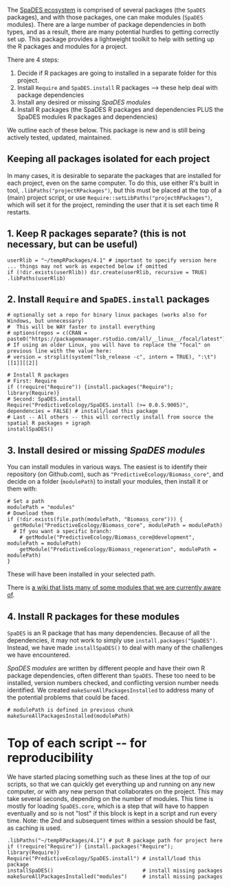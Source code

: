 The [SpaDES ecosystem](https://spades.predictiveecology.org) is comprised of several packages (the `SpaDES` packages), and with those packages, one can make modules (`SpaDES` modules). There are a large number of package dependencies in both types, and as a result, there are many potential hurdles to getting correctly set up. This package provides a lightweight toolkit to help with setting up the R packages and modules for a project.

There are 4 steps:

1. Decide if R packages are going to installed in a separate folder for this project.
2. Install `Require` and `SpaDES.install` R packages --> these help deal with package dependencies
3. Install any desired or missing *SpaDES modules*
4. Install R packages (the SpaDES R packages and dependencies PLUS the SpaDES modules R packages and dependencies)

We outline each of these below. This package is new and is still being actively tested, updated, maintained.

## Keeping all packages isolated for each project

In many cases, it is desirable to separate the packages that are installed for each project, even on the same computer. 
To do this, use either R's built in tool, `.libPaths("projectRPackages")`, but this must be placed at the top of a (main) project script, or use `Require::setLibPaths("projectRPackages")`, which will set it for the project, reminding the user that it is set each time R restarts.

## 1. Keep R packages separate? (this is not necessary, but can be useful) 

```
userRlib = "~/tempRPackages/4.1" # important to specify version here ... things may not work as expected below if omitted
if (!dir.exists(userRlib)) dir.create(userRlib, recursive = TRUE)
.libPaths(userRlib)
```

## 2. Install `Require` and `SpaDES.install` packages

```
# optionally set a repo for binary linux packages (works also for Windows, but unnecessary)
#  This will be WAY faster to install everything
# options(repos = c(CRAN = paste0("https://packagemanager.rstudio.com/all/__linux__/focal/latest")))
# If using an older Linux, you will have to replace the "focal" on previous line with the value here:
# version = strsplit(system("lsb_release -c", intern = TRUE), ":\t")[[1]][[2]]

# Install R packages 
# First: Require 
if (!require("Require")) {install.packages("Require"); library(Require)}
# Second: SpaDES.install
Require("PredictiveEcology/SpaDES.install (>= 0.0.5.9005)", dependencies = FALSE) # install/load this package
# Last -- All others -- this will correctly install from source the spatial R packages + igraph
installSpaDES()
```


## 3. Install desired or missing *SpaDES modules*

You can install modules in various ways. The easiest is to identify their repository (on Github.com), such as `"PredictiveEcology/Biomass_core"`, and decide on a folder (`modulePath`) to install your modules, then install it or them with:


```
# Set a path
modulePath = "modules"
# Download them
if (!dir.exists(file.path(modulePath, "Biomass_core"))) {
  getModule("PredictiveEcology/Biomass_core", modulePath = modulePath) 
  # If you want a specific branch:
	# getModule("PredictiveEcology/Biomass_core@development", modulePath = modulePath) 
	getModule("PredictiveEcology/Biomass_regeneration", modulePath = modulePath)
}
```

These will have been installed in your selected path. 

There is [a wiki that lists many of some modules that we are currently aware of](https://github.com/PredictiveEcology/SpaDES-modules/wiki/Current-modules-in-development).


## 4. Install R packages for these modules


`SpaDES` is an R package that has many dependencies. Because of all the dependencies, it may not work to simply use `install.packages("SpaDES")`. Instead, we have made `installSpaDES()` to deal with many of the challenges we have encountered.

*SpaDES modules* are written by different people and have their own R package dependencies, often different than `SpaDES`. These too need to be installed, version numbers checked, and conflicting version number needs identified. We created `makeSureAllPackagesInstalled` to address many of the potential problems that could be faced.

```
# modulePath is defined in previous chunk
makeSureAllPackagesInstalled(modulePath)
```




# Top of each script -- for reproducibility

We have started placing something such as these lines at the top of our scripts, so that we can quickly get everything up and running on any new computer, or with any new person that collaborates on the project. This may take several seconds, depending on the number of modules. This time is mostly for loading `SpaDES.core`, which is a step that will have to happen eventually and so is not "lost" if this block is kept in a script and run every time. Note: the 2nd and subsequent times within a session should be fast, as caching is used.

```
.libPaths("~/tempRPackages/4.1") # put R package path for project here
if (!require("Require")) {install.packages("Require"); library(Require)}
Require("PredictiveEcology/SpaDES.install") # install/load this package
installSpaDES()                             # install missing packages
makeSureAllPackagesInstalled("modules")     # install missing packages
```



